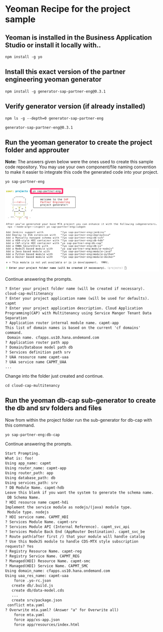 # Yeoman Recipe for the project sample

## Yeoman is installed in the Business Application Studio or install it locally with..
```
npm install -g yo
```

## Install this exact version of the partner engineering yeoman generator

```
npm install -g generator-sap-partner-eng@0.3.1
```

## Verify generator version (if already installed)

```
npm ls -g --depth=0 generator-sap-partner-eng
```

    generator-sap-partner-eng@0.3.1

## Run the yeoman generator to create the project folder and approuter
**Note:** The answers given below were the ones used to create this sample code repository.  You may use your own component/file naming convention to make it easier to integrate this code the generated code into your project.


```
yo sap-partner-eng
```
![](images/842229F4-C86E-4072-AEA3-A8B1BC2D0301.png)


Continue answering the prompts.
```
? Enter your project folder name (will be created if necessary). cloud-cap-multitenancy
? Enter your project application name (will be used for defaults). capmt
? Enter your project application description. Cloud Application Programming(CAP) with Multitenancy using Service Manger Tenant Data Separation
? Application router internal module name. capmt-app
This list of domain names is based on the current 'cf domains' command.
 Domain name. cfapps.us10.hana.ondemand.com
? Application router path app
? Domain/Database model path db
? Services definition path srv
? UAA resource name capmt-uaa
? UAA service name CAPMT_UAA
...
```
Change into the folder just created and continue.
```
cd cloud-cap-multitenancy
```
## Run the yeoman db-cap sub-generator to create the db and srv folders and files


Now from within the project folder run the sub-generator for db-cap with this command.
```
yo sap-partner-eng:db-cap
```
Continue answering the prompts.
```
Start Prompting.
What is: foo!
Using app_name: capmt
Using router_name: capmt-app
Using router_path: app
Using database_path: db
Using services_path: srv
? DB Module Name. capmt-hdb
Leave this blank if you want the system to generate the schema name.
 DB Schema Name. 
? HDI resource name capmt-hdi
Implement the service module as nodejs/(java) module type.
 Module type. nodejs
? HDI service name. CAPMT_HDI
? Services Module Name. capmt-srv
? Services Module API (Internal Reference). capmt_svc_api
? Services Module Back End (AppRouter Destination). capmt_svc_be
? Route path(after first /) that your module will handle catalog
? Use this NodeJS module to handle CDS-MTX style subscription requests? Yes
? Registry Resource Name. capmt-reg
? Registry Service Name. CAPMT_REG
? Managed(HDI) Resource Name. capmt-smc
? Managed(HDI) Service Name. CAPMT_SMC
Using domain_name: cfapps.us10.hana.ondemand.com
Using uaa_res_name: capmt-uaa
    force .yo-rc.json
   create db/.build.js
   create db/data-model.cds
   ...
   create srv/package.json
 conflict mta.yaml
? Overwrite mta.yaml? (Answer "a" for Overwrite all)
    force mta.yaml
    force app/xs-app.json
    force app/resources/index.html
```
